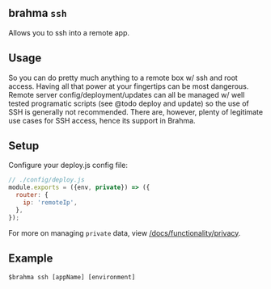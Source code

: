 ## brahma `ssh`


Allows you to ssh into a remote app.

## Usage

So you can do pretty much anything to a remote box w/ ssh and root access. Having all that power at your fingertips can be most dangerous. Remote server config/deployment/updates can all be managed w/ well tested programatic scripts (see @todo deploy and update) so the use of SSH is generally not recommended. There are, however, plenty of legitimate use cases for SSH access, hence its support in Brahma.

## Setup
Configure your deploy.js config file:
```javascript
// ./config/deploy.js
module.exports = ({env, private}) => ({
  router: {
    ip: 'remoteIp',
  },
});

```
For more on managing `private` data, view [/docs/functionality/privacy](@todo).

## Example

```
$brahma ssh [appName] [environment]
```
